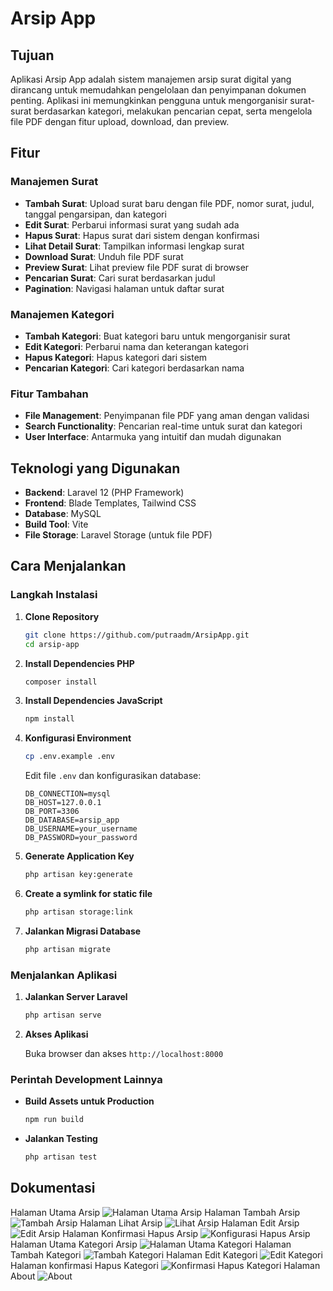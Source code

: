 # Arsip App

## Tujuan

Aplikasi Arsip App adalah sistem manajemen arsip surat digital yang dirancang untuk memudahkan pengelolaan dan penyimpanan dokumen penting. Aplikasi ini memungkinkan pengguna untuk mengorganisir surat-surat berdasarkan kategori, melakukan pencarian cepat, serta mengelola file PDF dengan fitur upload, download, dan preview.

## Fitur

### Manajemen Surat
- **Tambah Surat**: Upload surat baru dengan file PDF, nomor surat, judul, tanggal pengarsipan, dan kategori
- **Edit Surat**: Perbarui informasi surat yang sudah ada
- **Hapus Surat**: Hapus surat dari sistem dengan konfirmasi
- **Lihat Detail Surat**: Tampilkan informasi lengkap surat
- **Download Surat**: Unduh file PDF surat
- **Preview Surat**: Lihat preview file PDF surat di browser
- **Pencarian Surat**: Cari surat berdasarkan judul
- **Pagination**: Navigasi halaman untuk daftar surat

### Manajemen Kategori
- **Tambah Kategori**: Buat kategori baru untuk mengorganisir surat
- **Edit Kategori**: Perbarui nama dan keterangan kategori
- **Hapus Kategori**: Hapus kategori dari sistem
- **Pencarian Kategori**: Cari kategori berdasarkan nama

### Fitur Tambahan
- **File Management**: Penyimpanan file PDF yang aman dengan validasi
- **Search Functionality**: Pencarian real-time untuk surat dan kategori
- **User Interface**: Antarmuka yang intuitif dan mudah digunakan

## Teknologi yang Digunakan

- **Backend**: Laravel 12 (PHP Framework)
- **Frontend**: Blade Templates, Tailwind CSS
- **Database**: MySQL
- **Build Tool**: Vite
- **File Storage**: Laravel Storage (untuk file PDF)

## Cara Menjalankan

### Langkah Instalasi

1. **Clone Repository**
   ```bash
   git clone https://github.com/putraadm/ArsipApp.git
   cd arsip-app
   ```

2. **Install Dependencies PHP**
   ```bash
   composer install
   ```

3. **Install Dependencies JavaScript**
   ```bash
   npm install
   ```

4. **Konfigurasi Environment**
   ```bash
   cp .env.example .env
   ```

   Edit file `.env` dan konfigurasikan database:
   ```env
   DB_CONNECTION=mysql
   DB_HOST=127.0.0.1
   DB_PORT=3306
   DB_DATABASE=arsip_app
   DB_USERNAME=your_username
   DB_PASSWORD=your_password
   ```

5. **Generate Application Key**
   ```bash
   php artisan key:generate
   ```

6. **Create a symlink for static file**
   ```bash
   php artisan storage:link
   ```

7. **Jalankan Migrasi Database**
   ```bash
   php artisan migrate
   ```

### Menjalankan Aplikasi

1. **Jalankan Server Laravel**
   ```bash
   php artisan serve
   ```

2. **Akses Aplikasi**
   
   Buka browser dan akses `http://localhost:8000`

### Perintah Development Lainnya

- **Build Assets untuk Production**
  ```bash
  npm run build
  ```

- **Jalankan Testing**
  ```bash
  php artisan test
  ```

## Dokumentasi
Halaman Utama Arsip
![Halaman Utama Arsip](wdocs/main_arsip_page.png)
Halaman Tambah Arsip
![Tambah Arsip](wdocs/add_arsip_page.png)
Halaman Lihat Arsip
![Lihat Arsip](wdocs/show_arsip_page.png)
Halaman Edit Arsip
![Edit Arsip](wdocs/edit_arsip_page.png)
Halaman Konfirmasi Hapus Arsip
![Konfigurasi Hapus Arsip](wdocs/confirm_delete_arsip.png)
Halaman Utama Kategori Arsip
![Halaman Utama Kategori](wdocs/main_categories_page.png)
Halaman Tambah Kategori
![Tambah Kategori](wdocs/add_categories_page.png)
Halaman Edit Kategori
![Edit Kategori](wdocs/edit_categories_page.png)
Halaman konfirmasi Hapus Kategori
![Konfirmasi Hapus Kategori](wdocs/confirm_delete_categories.png)
Halaman About
![About](wdocs/about_page.png)